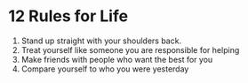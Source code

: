 # 12 Rules for Life

1. Stand up straight with your shoulders back.
2. Treat yourself like someone you are responsible for helping
3. Make friends with people who want the best for you
4. Compare yourself to who you were yesterday
<!--stackedit_data:
eyJoaXN0b3J5IjpbMTMwNjc4MDA3XX0=
-->